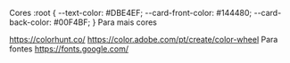 Cores
:root {
    --text-color: #DBE4EF;
    --card-front-color: #144480;
    --card-back-color: #00F4BF;
}
Para mais cores

https://colorhunt.co/
https://color.adobe.com/pt/create/color-wheel
Para fontes
https://fonts.google.com/
